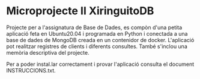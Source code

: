 # Microprojecte II XiringuitoDB
Projecte per a l'assignatura de Base de Dades, es compòn d'una petita aplicació feta en Ubuntu20.04 i programada en Python 
i conectada a una base de dades de MongoDB creada en un contenidor de docker. 
L'aplicació pot realitzar registres de clients i diferents consultes.
També s'inclou una memòria descriptiva del projecte.

Per a poder instal.lar correctament i provar l'aplicació consulta el document INSTRUCCIONS.txt.
